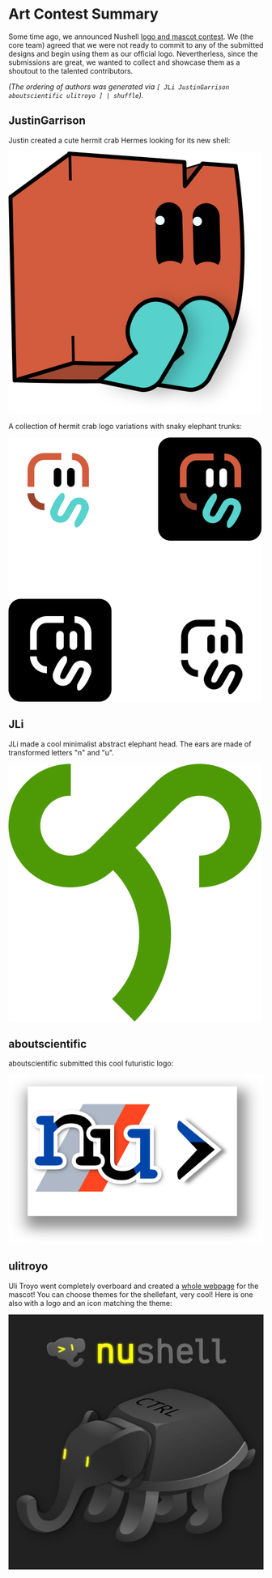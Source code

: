 # Art Contest Summary

Some time ago, we announced Nushell [logo and mascot contest](2023-12-21-logo-contest.md). We (the core team) agreed that we were not ready to commit to any of the submitted designs and begin using them as our official logo. Nevertherless, since the submissions are great, we wanted to collect and showcase them as a shoutout to the talented contributors.

_(The ordering of authors was generated via `[ JLi JustinGarrison aboutscientific ulitroyo ] | shuffle`)._

## JustinGarrison

Justin created a cute hermit crab Hermes looking for its new shell:

![Mascot](../assets/images/logo-contest/JustinGarrison/mascot.png)

A collection of hermit crab logo variations with snaky elephant trunks:

![Logo](../assets/images/logo-contest/JustinGarrison/logo.png)

## JLi

JLi made a cool minimalist abstract elephant head. The ears are made of transformed letters "n" and "u".

![Logo](../assets/images/logo-contest/JLi/logo.png)


## aboutscientific

aboutscientific submitted this cool futuristic logo:

![Logo](../assets/images/logo-contest/aboutscientific/logo.png)

## ulitroyo

Uli Troyo went completely overboard and created a [whole webpage](https://ulitroyo.github.io/nushell-ellie) for the mascot! You can choose themes for the shellefant, very cool! Here is one also with a logo and an icon matching the theme:

![Mascot](../assets/images/logo-contest/ulitroyo/ellie-color.jpg)
